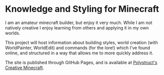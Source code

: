 # Knowledge and Styling for Minecraft

I am an amateur minecraft builder, but enjoy it very much. While I am not
natively creative I enjoy learning from others and applying it in my own
worlds.

This project will host information about building styles, world creation (with
WorldPainter, WorldEdit) and commands (for the lore!) which I've found online,
and structured in a way that allows me to more quickly address it.

The site is published through GitHub Pages, and is available at
[Polystruct's Creative Minecraft](https://polystruct.github.io/creative/).
